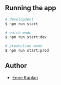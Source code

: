 ## Running the app

```bash
# development
$ npm run start

# watch mode
$ npm run start:dev

# production mode
$ npm run start:prod
```

## Author

- [Emre Kaplan](https://github.com/emreka)
